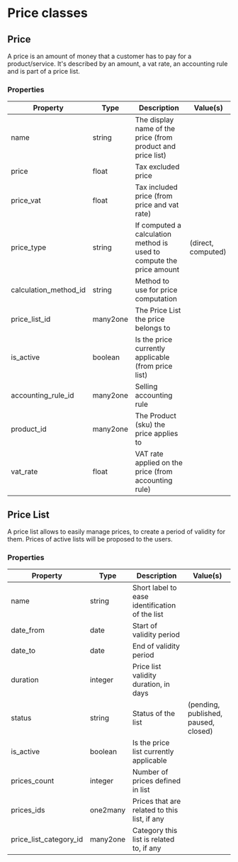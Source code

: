 # Price classes

## Price

A price is an amount of money that a customer has to pay for a product/service.
It's described by an amount, a vat rate, an accounting rule and is part of a price list.

### Properties

| Property              | Type     | Description                                                          | Value(s)           |
|-----------------------|----------|----------------------------------------------------------------------|--------------------|
| name                  | string   | The display name of the price (from product and price list)          |                    |
| price                 | float    | Tax excluded price                                                   |                    |
| price_vat             | float    | Tax included price (from price and vat rate)                         |                    |
| price_type            | string   | If computed a calculation method is used to compute the price amount | (direct, computed) |
| calculation_method_id | string   | Method to use for price computation                                  |                    |
| price_list_id         | many2one | The Price List the price belongs to                                  |                    |
| is_active             | boolean  | Is the price currently applicable (from price list)                  |                    |
| accounting_rule_id    | many2one | Selling accounting rule                                              |                    |
| product_id            | many2one | The Product (sku) the price applies to                               |                    |
| vat_rate              | float    | VAT rate applied on the price (from accounting rule)                 |                    |

## Price List

A price list allows to easily manage prices, to create a period of validity for them.
Prices of active lists will be proposed to the users.

### Properties

| Property               | Type     | Description                                    | Value(s)                             |
|------------------------|----------|------------------------------------------------|--------------------------------------|
| name                   | string   | Short label to ease identification of the list |                                      |
| date_from              | date     | Start of validity period                       |                                      |
| date_to                | date     | End of validity period                         |                                      |
| duration               | integer  | Price list validity duration, in days          |                                      |
| status                 | string   | Status of the list                             | (pending, published, paused, closed) |
| is_active              | boolean  | Is the price list currently applicable         |                                      |
| prices_count           | integer  | Number of prices defined in list               |                                      |
| prices_ids             | one2many | Prices that are related to this list, if any   |                                      |
| price_list_category_id | many2one | Category this list is related to, if any       |                                      |

